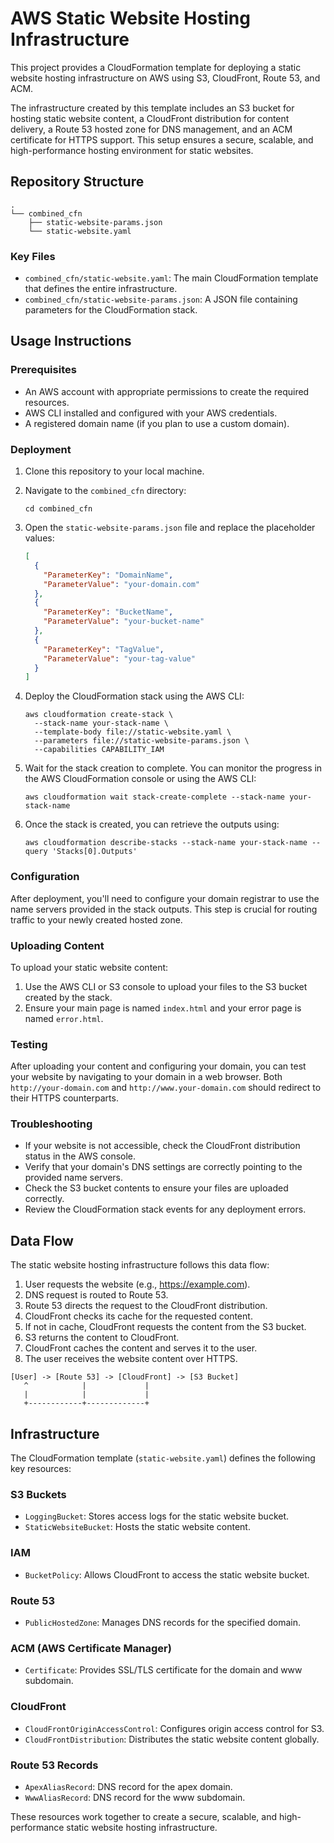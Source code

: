 # AWS Static Website Hosting Infrastructure

This project provides a CloudFormation template for deploying a static website hosting infrastructure on AWS using S3, CloudFront, Route 53, and ACM.

The infrastructure created by this template includes an S3 bucket for hosting static website content, a CloudFront distribution for content delivery, a Route 53 hosted zone for DNS management, and an ACM certificate for HTTPS support. This setup ensures a secure, scalable, and high-performance hosting environment for static websites.

## Repository Structure

```
.
└── combined_cfn
    ├── static-website-params.json
    └── static-website.yaml
```

### Key Files

- `combined_cfn/static-website.yaml`: The main CloudFormation template that defines the entire infrastructure.
- `combined_cfn/static-website-params.json`: A JSON file containing parameters for the CloudFormation stack.

## Usage Instructions

### Prerequisites

- An AWS account with appropriate permissions to create the required resources.
- AWS CLI installed and configured with your AWS credentials.
- A registered domain name (if you plan to use a custom domain).

### Deployment

1. Clone this repository to your local machine.

2. Navigate to the `combined_cfn` directory:

   ```
   cd combined_cfn
   ```

3. Open the `static-website-params.json` file and replace the placeholder values:

   ```json
   [
     {
       "ParameterKey": "DomainName",
       "ParameterValue": "your-domain.com"
     },
     {
       "ParameterKey": "BucketName",
       "ParameterValue": "your-bucket-name"
     },
     {
       "ParameterKey": "TagValue",
       "ParameterValue": "your-tag-value"
     }
   ]
   ```

4. Deploy the CloudFormation stack using the AWS CLI:

   ```
   aws cloudformation create-stack \
     --stack-name your-stack-name \
     --template-body file://static-website.yaml \
     --parameters file://static-website-params.json \
     --capabilities CAPABILITY_IAM
   ```

5. Wait for the stack creation to complete. You can monitor the progress in the AWS CloudFormation console or using the AWS CLI:

   ```
   aws cloudformation wait stack-create-complete --stack-name your-stack-name
   ```

6. Once the stack is created, you can retrieve the outputs using:

   ```
   aws cloudformation describe-stacks --stack-name your-stack-name --query 'Stacks[0].Outputs'
   ```

### Configuration

After deployment, you'll need to configure your domain registrar to use the name servers provided in the stack outputs. This step is crucial for routing traffic to your newly created hosted zone.

### Uploading Content

To upload your static website content:

1. Use the AWS CLI or S3 console to upload your files to the S3 bucket created by the stack.
2. Ensure your main page is named `index.html` and your error page is named `error.html`.

### Testing

After uploading your content and configuring your domain, you can test your website by navigating to your domain in a web browser. Both `http://your-domain.com` and `http://www.your-domain.com` should redirect to their HTTPS counterparts.

### Troubleshooting

- If your website is not accessible, check the CloudFront distribution status in the AWS console.
- Verify that your domain's DNS settings are correctly pointing to the provided name servers.
- Check the S3 bucket contents to ensure your files are uploaded correctly.
- Review the CloudFormation stack events for any deployment errors.

## Data Flow

The static website hosting infrastructure follows this data flow:

1. User requests the website (e.g., https://example.com).
2. DNS request is routed to Route 53.
3. Route 53 directs the request to the CloudFront distribution.
4. CloudFront checks its cache for the requested content.
5. If not in cache, CloudFront requests the content from the S3 bucket.
6. S3 returns the content to CloudFront.
7. CloudFront caches the content and serves it to the user.
8. The user receives the website content over HTTPS.

```
[User] -> [Route 53] -> [CloudFront] -> [S3 Bucket]
   ^            |             |
   |            |             |
   +------------+-------------+
```

## Infrastructure

The CloudFormation template (`static-website.yaml`) defines the following key resources:

### S3 Buckets
- `LoggingBucket`: Stores access logs for the static website bucket.
- `StaticWebsiteBucket`: Hosts the static website content.

### IAM
- `BucketPolicy`: Allows CloudFront to access the static website bucket.

### Route 53
- `PublicHostedZone`: Manages DNS records for the specified domain.

### ACM (AWS Certificate Manager)
- `Certificate`: Provides SSL/TLS certificate for the domain and www subdomain.

### CloudFront
- `CloudFrontOriginAccessControl`: Configures origin access control for S3.
- `CloudFrontDistribution`: Distributes the static website content globally.

### Route 53 Records
- `ApexAliasRecord`: DNS record for the apex domain.
- `WwwAliasRecord`: DNS record for the www subdomain.

These resources work together to create a secure, scalable, and high-performance static website hosting infrastructure.